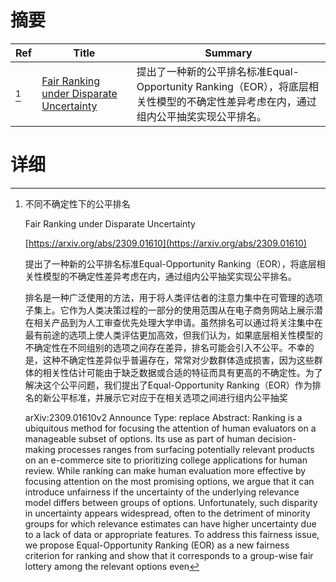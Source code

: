# 摘要

| Ref | Title | Summary |
| --- | --- | --- |
| [^1] | [Fair Ranking under Disparate Uncertainty](https://arxiv.org/abs/2309.01610) | 提出了一种新的公平排名标准Equal-Opportunity Ranking（EOR），将底层相关性模型的不确定性差异考虑在内，通过组内公平抽奖实现公平排名。 |

# 详细

[^1]: 不同不确定性下的公平排名

    Fair Ranking under Disparate Uncertainty

    [https://arxiv.org/abs/2309.01610](https://arxiv.org/abs/2309.01610)

    提出了一种新的公平排名标准Equal-Opportunity Ranking（EOR），将底层相关性模型的不确定性差异考虑在内，通过组内公平抽奖实现公平排名。

    

    排名是一种广泛使用的方法，用于将人类评估者的注意力集中在可管理的选项子集上。它作为人类决策过程的一部分的使用范围从在电子商务网站上展示潜在相关产品到为人工审查优先处理大学申请。虽然排名可以通过将关注集中在最有前途的选项上使人类评估更加高效，但我们认为，如果底层相关性模型的不确定性在不同组别的选项之间存在差异，排名可能会引入不公平。不幸的是，这种不确定性差异似乎普遍存在，常常对少数群体造成损害，因为这些群体的相关性估计可能由于缺乏数据或合适的特征而具有更高的不确定性。为了解决这个公平问题，我们提出了Equal-Opportunity Ranking（EOR）作为排名的新公平标准，并展示它对应于在相关选项之间进行组内公平抽奖

    arXiv:2309.01610v2 Announce Type: replace  Abstract: Ranking is a ubiquitous method for focusing the attention of human evaluators on a manageable subset of options. Its use as part of human decision-making processes ranges from surfacing potentially relevant products on an e-commerce site to prioritizing college applications for human review. While ranking can make human evaluation more effective by focusing attention on the most promising options, we argue that it can introduce unfairness if the uncertainty of the underlying relevance model differs between groups of options. Unfortunately, such disparity in uncertainty appears widespread, often to the detriment of minority groups for which relevance estimates can have higher uncertainty due to a lack of data or appropriate features. To address this fairness issue, we propose Equal-Opportunity Ranking (EOR) as a new fairness criterion for ranking and show that it corresponds to a group-wise fair lottery among the relevant options even
    

